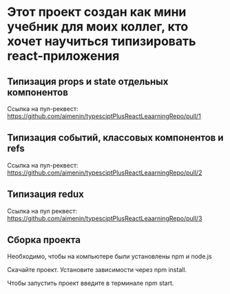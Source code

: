 # Этот проект создан как мини учебник для моих коллег, кто хочет научиться типизировать react-приложения

## Типизация props и state отдельных компонентов

Ссылка на пул-реквест: https://github.com/aimenin/typesciptPlusReactLeaarningRepo/pull/1

## Типизация событий, классовых компонентов и refs

Ссылка на пул-реквест: https://github.com/aimenin/typesciptPlusReactLeaarningRepo/pull/2

## Типизация redux

Ссылка на пул реквест: https://github.com/aimenin/typesciptPlusReactLeaarningRepo/pull/3

## Сборка проекта

Необходимо, чтобы на компьютере были установлены npm и node.js

Скачайте проект. Установите зависимости через npm install.

Чтобы запустить проект введите в терминале npm start.
